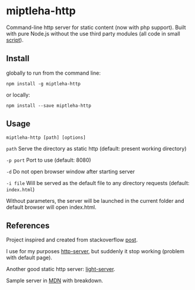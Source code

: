 # miptleha-http

Command-line http server for static content (now with php support). Built with pure Node.js without the use third party modules (all code in small [script](miptleha-http.js)).

## Install
globally to run from the command line:

`npm install -g miptleha-http`

or locally:

`npm install --save miptleha-http`

## Usage

`miptleha-http [path] [options]`

`path` Serve the directory as static http (default: present working directory)

`-p port` Port to use (default: 8080)

`-d` Do not open browser window after starting server

`-i file` Will be served as the default file to any directory requests (default: `index.html`)

Without parameters, the server will be launched in the current folder and default browser will open index.html.

## References

Project inspired and created from stackoverflow [post](https://stackoverflow.com/questions/16333790/node-js-quick-file-server-static-files-over-http).

I use for my purposes [http-server](https://github.com/http-party/http-server/), but suddenly it stop working (problem with default page).

Another good static http server: [light-server](https://github.com/txchen/light-server).

Sample server in [MDN](https://developer.mozilla.org/en-US/docs/Learn/Server-side/Node_server_without_framework) with breakdown.


